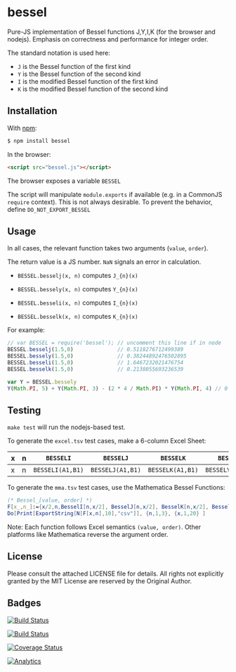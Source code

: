 # bessel

Pure-JS implementation of Bessel functions J,Y,I,K (for the browser and nodejs).
Emphasis on correctness and performance for integer order.

The standard notation is used here:

 - `J` is the Bessel function of the first kind
 - `Y` is the Bessel function of the second kind
 - `I` is the modified Bessel function of the first kind
 - `K` is the modified Bessel function of the second kind

## Installation

With [npm](https://www.npmjs.org/package/bessel):

```bash
$ npm install bessel
```

In the browser:

```html
<script src="bessel.js"></script>
```

The browser exposes a variable `BESSEL`

The script will manipulate `module.exports` if available (e.g. in a CommonJS
`require` context).  This is not always desirable.  To prevent the behavior,
define `DO_NOT_EXPORT_BESSEL`

## Usage

In all cases, the relevant function takes two arguments (`value`, `order`).

The return value is a JS number.  `NaN` signals an error in calculation.

- `BESSEL.besselj(x, n)` computes `J_{n}(x)`

- `BESSEL.bessely(x, n)` computes `Y_{n}(x)`

- `BESSEL.besseli(x, n)` computes `I_{n}(x)`

- `BESSEL.besselk(x, n)` computes `K_{n}(x)`

For example:

```js
// var BESSEL = require('bessel'); // uncomment this line if in node
BESSEL.besselj(1.5,0)              // 0.5118276712499389
BESSEL.bessely(1.5,0)              // 0.38244892476502895
BESSEL.besseli(1.5,0)              // 1.6467232021476754
BESSEL.besselk(1.5,0)              // 0.2138055693236539

var Y = BESSEL.bessely
Y(Math.PI, 5) + Y(Math.PI, 3) - (2 * 4 / Math.PI) * Y(Math.PI, 4) // 0
```

## Testing

`make test` will run the nodejs-based test.

To generate the `excel.tsv` test cases, make a 6-column Excel Sheet:

| x | n |    `BESSELI`   |    `BESSELJ`   |    `BESSELK`   |    `BESSELY`   |
|---|---|:--------------:|:--------------:|:--------------:|:--------------:|
| x | n |`BESSELI(A1,B1)`|`BESSELJ(A1,B1)`|`BESSELK(A1,B1)`|`BESSELY(A1,B1)`|

To generate the `mma.tsv` test cases, use the Mathematica Bessel Functions:

```mathematica
(* Bessel_[value, order] *)
F[x_,n_]:={x/2,n,BesselI[n,x/2], BesselJ[n,x/2], BesselK[n,x/2], BesselY[n,x/2]}
Do[Print[ExportString[N[F[x,n],10],"csv"]], {n,1,3}, {x,1,20} ]
```

Note: Each function follows Excel semantics `(value, order)`.  Other platforms
like Mathematica reverse the argument order.

## License

Please consult the attached LICENSE file for details.  All rights not explicitly
granted by the MIT License are reserved by the Original Author.

## Badges

[![Build Status](https://saucelabs.com/browser-matrix/bessel.svg)](https://saucelabs.com/u/bessel)

[![Build Status](https://travis-ci.org/SheetJS/bessel.svg?branch=master)](https://travis-ci.org/SheetJS/bessel)

[![Coverage Status](http://img.shields.io/coveralls/SheetJS/bessel/master.svg)](https://coveralls.io/r/SheetJS/bessel?branch=master)

[![Analytics](https://ga-beacon.appspot.com/UA-36810333-1/SheetJS/bessel?pixel)](https://github.com/SheetJS/bessel)
